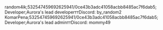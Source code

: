 random4ik;532547459692625941/0ce43b3adc41058acbb8485ac7f6dab5;Developer;Aurora's lead developerттDiscord: by_random2
KomarPena;532547459692625941/0ce43b3adc41058acbb8485ac7f6dab5;Developer;Aurora's lead adminттDiscord: mommy49
